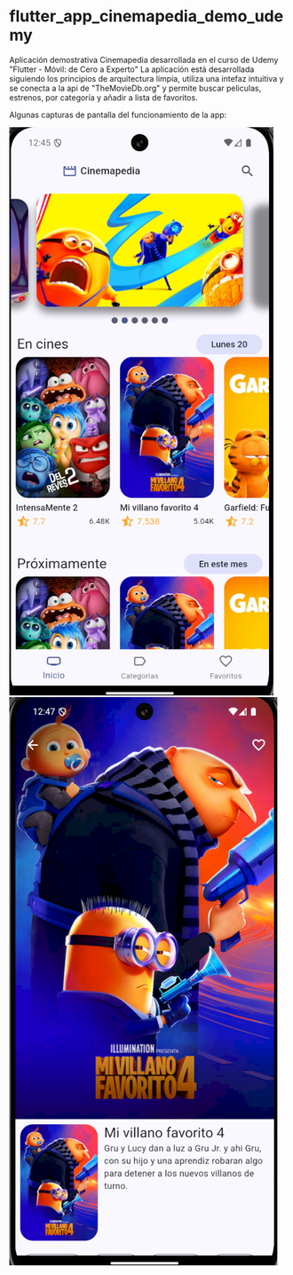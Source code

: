 # flutter_app_cinemapedia_demo_udemy

Aplicación demostrativa Cinemapedia desarrollada en el curso de Udemy "Flutter - Móvil: de Cero a Experto"
La aplicación está desarrollada siguiendo los principios de arquitectura limpia, utiliza una intefaz intuitiva y se conecta a la api de "TheMovieDb.org" y permite buscar peliculas, estrenos, por categoría y añadir a lista de favoritos. 

Algunas capturas de pantalla del funcionamiento de la app:

![Pantalla principal](https://github.com/mat-m9/flutter_app_cinemapedia_demo_udemy/blob/main/app_screenshots/screenshot_home.png)
![Detalles de la película](https://github.com/mat-m9/flutter_app_cinemapedia_demo_udemy/blob/main/app_screenshots/screenshot_movie_details.png)
